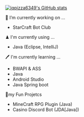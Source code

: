 [![iqpizza6349's GitHub stats](https://github-readme-stats.vercel.app/api?username=iqpizza6349)](https://github.com/iqpizza6349/github-readme-stats)

🔨 I’m currently working on ...
- StarCraft Bot Club

♟ I'm currently using ...
- Java (Eclipse, IntelliJ)

🖊 I'm currently learning ...
- BWAPI & ASS
- Java
- Android Studio
- Java Spring boot

🎇my Fun Projetcs
- MineCraft RPG Plugin (Java)
- Casino Discord Bot (JDA[Java])

<!---
iqpizza6349/iqpizza6349 is a ✨ special ✨ repository because its `README.md` (this file) appears on your GitHub profile.
You can click the Preview link to take a look at your changes.
--->
